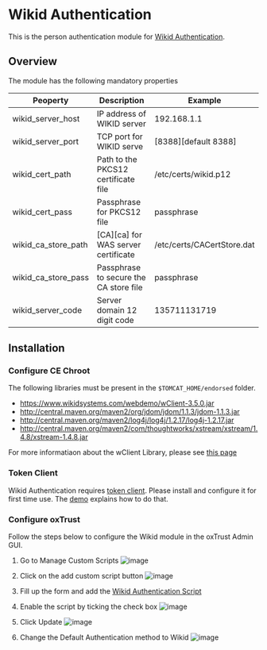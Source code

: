 # Wikid Authentication
This is the person authentication module for [Wikid Authentication](http://wikidsystems.com).

## Overview
The module has the following mandatory properties

|	Peoperty	|	Description			|	Example		|
|-----------------------|---------------------------------------|-----------------------|
|wikid_server_host	|IP address of WIKID server		|192.168.1.1		|
|wikid_server_port	|TCP port for WIKID serve		|[8388][default 8388]	|
|wikid_cert_path	|Path to the PKCS12 certificate file	|/etc/certs/wikid.p12	|
|wikid_cert_pass	|Passphrase for  PKCS12 file		|passphrase		|
|wikid_ca_store_path	|[CA][ca] for WAS server certificate	|/etc/certs/CACertStore.dat|
|wikid_ca_store_pass	|Passphrase to secure the CA store file	|passphrase		|
|wikid_server_code	|Server domain 12 digit code		|135711131719		|

## Installation
### Configure CE Chroot
The following libraries must be present in the `$TOMCAT_HOME/endorsed` folder.

- https://www.wikidsystems.com/webdemo/wClient-3.5.0.jar
- http://central.maven.org/maven2/org/jdom/jdom/1.1.3/jdom-1.1.3.jar
- http://central.maven.org/maven2/log4j/log4j/1.2.17/log4j-1.2.17.jar
- http://central.maven.org/maven2/com/thoughtworks/xstream/xstream/1.4.8/xstream-1.4.8.jar

For more informatiaon about the wClient Library, please see [this page](https://www.wikidsystems.com/downloads/network-clients)

### Token Client
Wikid Authentication requires [token client](https://www.wikidsystems.com/downloads/token-clients). Please install and configure it for 
first time use. The [demo](https://www.wikidsystems.com/demo) explains how to do that.

### Configure oxTrust
Follow the steps below to configure the Wikid module in the oxTrust Admin GUI.

1. Go to Manage Custom Scripts
![image](https://raw.githubusercontent.com/GluuFederation/docs/master/sources/img/2.4/config-script_menu.png)

2. Click on the add custom script button
![image](https://raw.githubusercontent.com/GluuFederation/docs/master/sources/img/2.4/config-script_add.png)

3. Fill up the form and add the [Wikid Authentication Script](https://raw.githubusercontent.com/GluuFederation/oxAuth/master/Server/integrations/wikid/WikidExternalAuthenticator.py)

4. Enable the script by ticking the check box
![image](https://raw.githubusercontent.com/GluuFederation/docs/master/sources/img/2.4/config-script_enable.png)

5. Click Update
![image](https://raw.githubusercontent.com/GluuFederation/docs/master/sources/img/2.4/config-script_update.png)

6. Change the Default Authentication method to Wikid
![image](https://raw.githubusercontent.com/GluuFederation/docs/master/sources/img/2.4/admin_auth_wikid.png)
